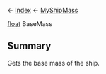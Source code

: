 ← [Index](Api-Index) ← [MyShipMass](Sandbox.ModAPI.Ingame.MyShipMass)

[float](System.Single) BaseMass

## Summary

Gets the base mass of the ship.


